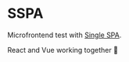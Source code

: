 # SSPA 

Microfrontend test with [Single SPA](https://single-spa.js.org/). 

React and Vue working together :microscope:
